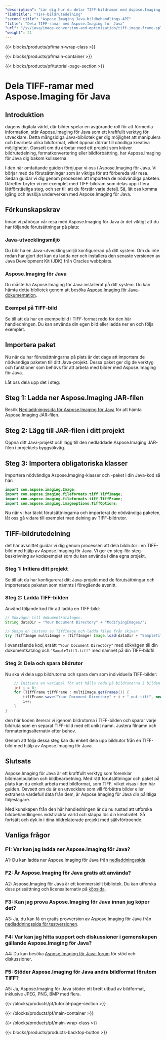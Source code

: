 ```yaml
---
"description": "Lär dig hur du delar TIFF-bildramar med Aspose.Imaging för Java. Steg-för-steg-guide med förkunskapskrav, kodexempel och vanliga frågor för utvecklare."
"linktitle": "TIFF-bildrutedelning"
"second_title": "Aspose.Imaging Java-bildbehandlings-API"
"title": "Dela TIFF-ramar med Aspose.Imaging för Java"
"url": "/sv/java/image-conversion-and-optimization/tiff-image-frame-splitting/"
"weight": 21
---
```


{{< blocks/products/pf/main-wrap-class >}}

{{< blocks/products/pf/main-container >}}

{{< blocks/products/pf/tutorial-page-section >}}

# Dela TIFF-ramar med Aspose.Imaging för Java

## Introduktion

dagens digitala värld, där bilder spelar en avgörande roll för att förmedla information, står Aspose.Imaging för Java som ett kraftfullt verktyg för utvecklare. Detta mångsidiga Java-bibliotek ger dig möjlighet att manipulera och bearbeta olika bildformat, vilket öppnar dörrar till oändliga kreativa möjligheter. Oavsett om du arbetar med ett projekt som kräver bildrutedelning, formatkonvertering eller bildförbättring, har Aspose.Imaging för Java dig bakom kulisserna.

I den här omfattande guiden fördjupar vi oss i Aspose.Imaging för Java. Vi börjar med de förutsättningar som är viktiga för att förbereda vår resa. Sedan guidar vi dig genom processen att importera de nödvändiga paketen. Därefter bryter vi ner exemplet med TIFF-bildram som delas upp i flera lättförståeliga steg, och ser till att du förstår varje detalj. Så, låt oss komma igång och avslöja underverken med Aspose.Imaging för Java.

## Förkunskapskrav

Innan vi påbörjar vår resa med Aspose.Imaging för Java är det viktigt att du har följande förutsättningar på plats:

### Java-utvecklingsmiljö
Du bör ha en Java-utvecklingsmiljö konfigurerad på ditt system. Om du inte redan har gjort det kan du ladda ner och installera den senaste versionen av Java Development Kit (JDK) från Oracles webbplats.

### Aspose.Imaging för Java
Du måste ha Aspose.Imaging för Java installerat på ditt system. Du kan hämta detta bibliotek genom att besöka [Aspose.Imaging för Java-dokumentation](https://reference.aspose.com/imaging/java/).

### Exempel på TIFF-bild
Se till att du har en exempelbild i TIFF-format redo för den här handledningen. Du kan använda din egen bild eller ladda ner en och följa exemplet.

## Importera paket

Nu när du har förutsättningarna på plats är det dags att importera de nödvändiga paketen till ditt Java-projekt. Dessa paket ger dig de verktyg och funktioner som behövs för att arbeta med bilder med Aspose.Imaging för Java.

Låt oss dela upp det i steg:

## Steg 1: Ladda ner Aspose.Imaging JAR-filen

Besök [Nedladdningssida för Aspose.Imaging för Java](https://releases.aspose.com/imaging/java/) för att hämta Aspose.Imaging JAR-filen.

## Steg 2: Lägg till JAR-filen i ditt projekt

Öppna ditt Java-projekt och lägg till den nedladdade Aspose.Imaging JAR-filen i projektets byggsökväg.

## Steg 3: Importera obligatoriska klasser

Importera nödvändiga Aspose.Imaging-klasser och -paket i din Java-kod så här:

```java
import com.aspose.imaging.Image;
import com.aspose.imaging.fileformats.tiff.TiffImage;
import com.aspose.imaging.fileformats.tiff.TiffFrame;
import com.aspose.imaging.imageoptions.TiffOptions;
```

Nu när vi har täckt förutsättningarna och importerat de nödvändiga paketen, låt oss gå vidare till exemplet med delning av TIFF-bildrutor.

## TIFF-bildrutedelning

det här avsnittet guidar vi dig genom processen att dela bildrutor i en TIFF-bild med hjälp av Aspose.Imaging för Java. Vi ger en steg-för-steg-beskrivning av kodexemplet som du kan använda i dina egna projekt.

### Steg 1: Initiera ditt projekt
Se till att du har konfigurerat ditt Java-projekt med de förutsättningar och importerade paketen som nämnts i föregående avsnitt.

### Steg 2: Ladda TIFF-bilden
Använd följande kod för att ladda en TIFF-bild:

```java
// Sökvägen till dokumentkatalogen.
String dataDir = "Your Document Directory" + "ModifyingImages/";

// Skapa en instans av TiffImage och ladda filen från skivan
try (TiffImage multiImage = (TiffImage) Image.load(dataDir + "SampleTiff1.tiff")) {
```

I ovanstående kod, ersätt `"Your Document Directory"` med sökvägen till din dokumentkatalog och `"SampleTiff1.tiff"` med namnet på din TIFF-bildfil.

### Steg 3: Dela och spara bildrutor
Nu ska vi dela upp bildrutorna och spara dem som individuella TIFF-bilder:

```java
    // Initiera en variabel för att hålla reda på bildrutorna i bilden
    int i = 0;
    for (TiffFrame tiffFrame : multiImage.getFrames()) {
        tiffFrame.save("Your Document Directory" + i + "_out.tiff", new TiffOptions(TiffExpectedFormat.TiffJpegRgb));
        i++;
    }
}
```

den här koden itererar vi igenom bildrutorna i TIFF-bilden och sparar varje bildruta som en separat TIFF-bild med ett unikt namn. Justera filnamn och formateringsalternativ efter behov.

Genom att följa dessa steg kan du enkelt dela upp bildrutor från en TIFF-bild med hjälp av Aspose.Imaging för Java.

## Slutsats

Aspose.Imaging för Java är ett kraftfullt verktyg som förenklar bildmanipulation och bildbearbetning. Med rätt förutsättningar och paket på plats kan du enkelt arbeta med bildformat, som TIFF, vilket visas i den här guiden. Oavsett om du är en utvecklare som vill förbättra bilder eller extrahera värdefull data från dem, är Aspose.Imaging för Java din pålitliga följeslagare.

Med kunskapen från den här handledningen är du nu rustad att utforska bildbehandlingens vidsträckta värld och släppa lös din kreativitet. Så fortsätt och dyk in i dina bildrelaterade projekt med självförtroende.

## Vanliga frågor

### F1: Var kan jag ladda ner Aspose.Imaging för Java?

A1: Du kan ladda ner Aspose.Imaging för Java från [nedladdningssida](https://releases.aspose.com/imaging/java/).

### F2: Är Aspose.Imaging för Java gratis att använda?

A2: Aspose.Imaging för Java är ett kommersiellt bibliotek. Du kan utforska dess prissättning och licensalternativ på [köpsida](https://purchase.aspose.com/buy).

### F3: Kan jag prova Aspose.Imaging för Java innan jag köper det?

A3: Ja, du kan få en gratis provversion av Aspose.Imaging för Java från [nedladdningssida för testversionen](https://releases.aspose.com/).

### F4: Var kan jag hitta support och diskussioner i gemenskapen gällande Aspose.Imaging för Java?

A4: Du kan besöka [Aspose.Imaging för Java-forum](https://forum.aspose.com/) för stöd och diskussioner.

### F5: Stöder Aspose.Imaging för Java andra bildformat förutom TIFF?

A5: Ja, Aspose.Imaging för Java stöder ett brett utbud av bildformat, inklusive JPEG, PNG, BMP med flera.

{{< /blocks/products/pf/tutorial-page-section >}}

{{< /blocks/products/pf/main-container >}}

{{< /blocks/products/pf/main-wrap-class >}}

{{< blocks/products/products-backtop-button >}}
